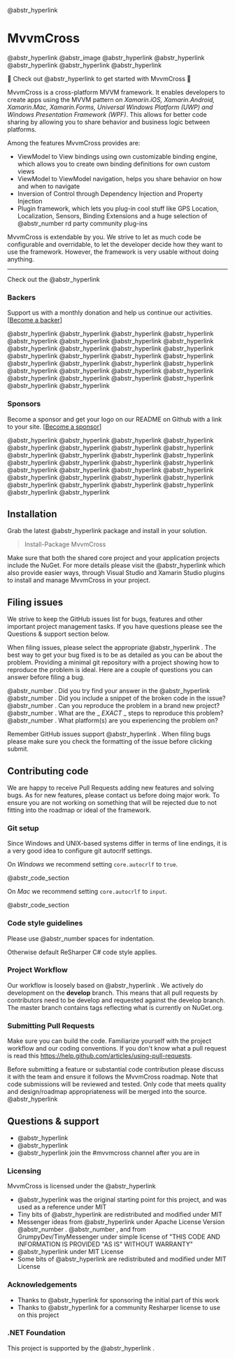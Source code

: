 @abstr_hyperlink 

# MvvmCross

@abstr_hyperlink @abstr_image @abstr_hyperlink @abstr_hyperlink @abstr_hyperlink @abstr_hyperlink @abstr_hyperlink 

👀 Check out @abstr_hyperlink to get started with MvvmCross 👀

MvvmCross is a cross-platform MVVM framework. It enables developers to create apps using the MVVM pattern on _Xamarin.iOS, Xamarin.Android, Xamarin.Mac, Xamarin.Forms, Universal Windows Platform (UWP) and Windows Presentation Framework (WPF)_. This allows for better code sharing by allowing you to share behavior and business logic between platforms.

Among the features MvvmCross provides are:

  * ViewModel to View bindings using own customizable binding engine, which allows you to create own binding definitions for own custom views
  * ViewModel to ViewModel navigation, helps you share behavior on how and when to navigate
  * Inversion of Control through Dependency Injection and Property Injection
  * Plugin framework, which lets you plug-in cool stuff like GPS Location, Localization, Sensors, Binding Extensions and a huge selection of @abstr_number rd party community plug-ins



MvvmCross is extendable by you. We strive to let as much code be configurable and overridable, to let the developer decide how they want to use the framework. However, the framework is very usable without doing anything.

* * *

Check out the @abstr_hyperlink 

### Backers

Support us with a monthly donation and help us continue our activities. [[Become a backer](https://opencollective.com/mvvmcross#backer)]

@abstr_hyperlink @abstr_hyperlink @abstr_hyperlink @abstr_hyperlink @abstr_hyperlink @abstr_hyperlink @abstr_hyperlink @abstr_hyperlink @abstr_hyperlink @abstr_hyperlink @abstr_hyperlink @abstr_hyperlink @abstr_hyperlink @abstr_hyperlink @abstr_hyperlink @abstr_hyperlink @abstr_hyperlink @abstr_hyperlink @abstr_hyperlink @abstr_hyperlink @abstr_hyperlink @abstr_hyperlink @abstr_hyperlink @abstr_hyperlink @abstr_hyperlink @abstr_hyperlink @abstr_hyperlink @abstr_hyperlink @abstr_hyperlink @abstr_hyperlink 

### Sponsors

Become a sponsor and get your logo on our README on Github with a link to your site. [[Become a sponsor](https://opencollective.com/mvvmcross#sponsor)]

@abstr_hyperlink @abstr_hyperlink @abstr_hyperlink @abstr_hyperlink @abstr_hyperlink @abstr_hyperlink @abstr_hyperlink @abstr_hyperlink @abstr_hyperlink @abstr_hyperlink @abstr_hyperlink @abstr_hyperlink @abstr_hyperlink @abstr_hyperlink @abstr_hyperlink @abstr_hyperlink @abstr_hyperlink @abstr_hyperlink @abstr_hyperlink @abstr_hyperlink @abstr_hyperlink @abstr_hyperlink @abstr_hyperlink @abstr_hyperlink @abstr_hyperlink @abstr_hyperlink @abstr_hyperlink @abstr_hyperlink @abstr_hyperlink @abstr_hyperlink 

## Installation

Grab the latest @abstr_hyperlink package and install in your solution.

> Install-Package MvvmCross

Make sure that both the shared core project and your application projects include the NuGet. For more details please visit the @abstr_hyperlink which also provide easier ways, through Visual Studio and Xamarin Studio plugins to install and manage MvvmCross in your project.

## Filing issues

We strive to keep the GitHub issues list for bugs, features and other important project management tasks. If you have questions please see the Questions & support section below.

When filing issues, please select the appropriate @abstr_hyperlink . The best way to get your bug fixed is to be as detailed as you can be about the problem. Providing a minimal git repository with a project showing how to reproduce the problem is ideal. Here are a couple of questions you can answer before filing a bug.

@abstr_number . Did you try find your answer in the @abstr_hyperlink @abstr_number . Did you include a snippet of the broken code in the issue? @abstr_number . Can you reproduce the problem in a brand new project? @abstr_number . What are the _ _EXACT_ _ steps to reproduce this problem? @abstr_number . What platform(s) are you experiencing the problem on?

Remember GitHub issues support @abstr_hyperlink . When filing bugs please make sure you check the formatting of the issue before clicking submit.

## Contributing code

We are happy to receive Pull Requests adding new features and solving bugs. As for new features, please contact us before doing major work. To ensure you are not working on something that will be rejected due to not fitting into the roadmap or ideal of the framework.

### Git setup

Since Windows and UNIX-based systems differ in terms of line endings, it is a very good idea to configure git autocrlf settings.

On _Windows_ we recommend setting `core.autocrlf` to `true`.

@abstr_code_section 

On _Mac_ we recommend setting `core.autocrlf` to `input`.

@abstr_code_section 

### Code style guidelines

Please use @abstr_number spaces for indentation.

Otherwise default ReSharper C# code style applies.

### Project Workflow

Our workflow is loosely based on @abstr_hyperlink . We actively do development on the **develop** branch. This means that all pull requests by contributors need to be develop and requested against the develop branch. The master branch contains tags reflecting what is currently on NuGet.org.

### Submitting Pull Requests

Make sure you can build the code. Familiarize yourself with the project workflow and our coding conventions. If you don't know what a pull request is read this https://help.github.com/articles/using-pull-requests.

Before submitting a feature or substantial code contribution please discuss it with the team and ensure it follows the MvvmCross roadmap. Note that code submissions will be reviewed and tested. Only code that meets quality and design/roadmap appropriateness will be merged into the source. @abstr_hyperlink 

## Questions & support

  * @abstr_hyperlink 
  * @abstr_hyperlink 
  * @abstr_hyperlink join the #mvvmcross channel after you are in



### Licensing

MvvmCross is licensed under the @abstr_hyperlink 

  * @abstr_hyperlink was the original starting point for this project, and was used as a reference under MIT
  * Tiny bits of @abstr_hyperlink are redistributed and modified under MIT
  * Messenger ideas from @abstr_hyperlink under Apache License Version @abstr_number . @abstr_number , and from GrumpyDev/TinyMessenger under simple license of "THIS CODE AND INFORMATION IS PROVIDED "AS IS" WITHOUT WARRANTY"
  * @abstr_hyperlink under MIT License
  * Some bits of @abstr_hyperlink are redistributed and modified under MIT License



### Acknowledgements

  * Thanks to @abstr_hyperlink for sponsoring the initial part of this work
  * Thanks to @abstr_hyperlink for a community Resharper license to use on this project



### .NET Foundation

This project is supported by the @abstr_hyperlink .
